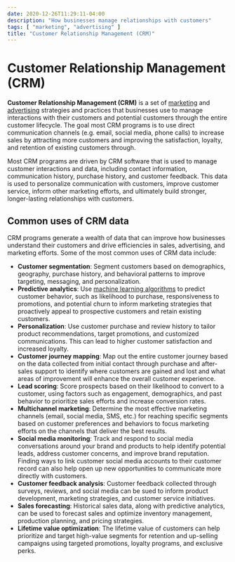 ```yaml
---
date: 2020-12-26T11:29:11-04:00
description: "How businesses manage relationships with customers"
tags: [ "marketing", "advertising" ]
title: "Customer Relationship Management (CRM)"
---
```


# Customer Relationship Management (CRM)

**Customer Relationship Management (CRM)** is a set of [marketing](marketing.md) and [advertising](advertising.md) strategies and practices that businesses use to manage interactions with their customers and potential customers through the entire customer lifecycle. The goal most CRM programs is to use direct communication channels (e.g. email, social media, phone calls) to increase sales by attracting more customers and improving the satisfaction, loyalty, and retention of existing customers through.

Most CRM programs are driven by CRM software that is used to manage customer interactions and data, including contact information, communication history, purchase history, and customer feedback. This data is used to personalize communication with customers, improve customer service, inform other marketing efforts, and ultimately build stronger, longer-lasting relationships with customers.

## Common uses of CRM data

CRM programs generate a wealth of data that can improve how businesses understand their customers and drive efficiencies in sales, advertising, and marketing efforts. Some of the most common uses of CRM data include:

* **Customer segmentation**: Segment customers based on demographics, geography, purchase history, and behavioral patterns to improve targeting, messaging, and personalization.
* **Predictive analytics**: Use [machine learning algorithms](machine-learning.md) to predict customer behavior, such as likelihood to purchase, responsiveness to promotions, and potential churn to inform marketing strategies that proactively appeal to prospective customers and retain existing customers.
* **Personalization**: Use customer purchase and review history to tailor product recommendations, target promotions, and customized communications. This can lead to higher customer satisfaction and increased loyalty.
* **Customer journey mapping**: Map out the entire customer journey based on the data collected from initial contact through purchase and after-sales support to identify where customers are gained and lost and what areas of improvement will enhance the overall customer experience.
* **Lead scoring**: Score prospects based on their likelihood to convert to a customer, using factors such as engagement, demographics, and past behavior to prioritize sales efforts and increase conversion rates.
* **Multichannel marketing**: Determine the most effective marketing channels (email, social media, SMS, etc.) for reaching specific segments based on customer preferences and behaviors to focus marketing efforts on the channels that deliver the best results.
* **Social media monitoring**: Track and respond to social media conversations around your brand and products to help identify potential leads, address customer concerns, and improve brand reputation. Finding ways to link customer social media accounts to their customer record can also help open up new opportunities to communicate more directly with customers.
* **Customer feedback analysis**: Customer feedback collected through surveys, reviews, and social media can be sued to inform product development, marketing strategies, and customer service initiatives.
* **Sales forecasting**: Historical sales data, along with predictive analytics, can be used to forecast sales and optimize inventory management, production planning, and pricing strategies.
* **Lifetime value optimization**: The lifetime value of customers can help prioritize and target high-value segments for retention and up-selling campaigns using targeted promotions, loyalty programs, and exclusive perks.
